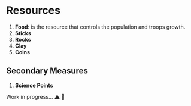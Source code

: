 # Resources

1. **Food**: is the resource that controls the population and troops growth.
2. **Sticks**
3. **Rocks**
4. **Clay**
5. **Coins**

## Secondary Measures

1. **Science Points**

Work in progress... :warning: :construction_worker:
